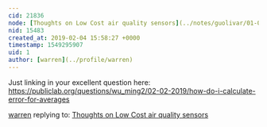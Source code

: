 ```yaml
---
cid: 21836
node: [Thoughts on Low Cost air quality sensors](../notes/guolivar/01-08-2018/thoughts-on-low-cost-air-quality-sensors)
nid: 15483
created_at: 2019-02-04 15:58:27 +0000
timestamp: 1549295907
uid: 1
author: [warren](../profile/warren)
---
```


 Just linking in your excellent question here: https://publiclab.org/questions/wu_ming2/02-02-2019/how-do-i-calculate-error-for-averages

[warren](../profile/warren) replying to: [Thoughts on Low Cost air quality sensors](../notes/guolivar/01-08-2018/thoughts-on-low-cost-air-quality-sensors)


